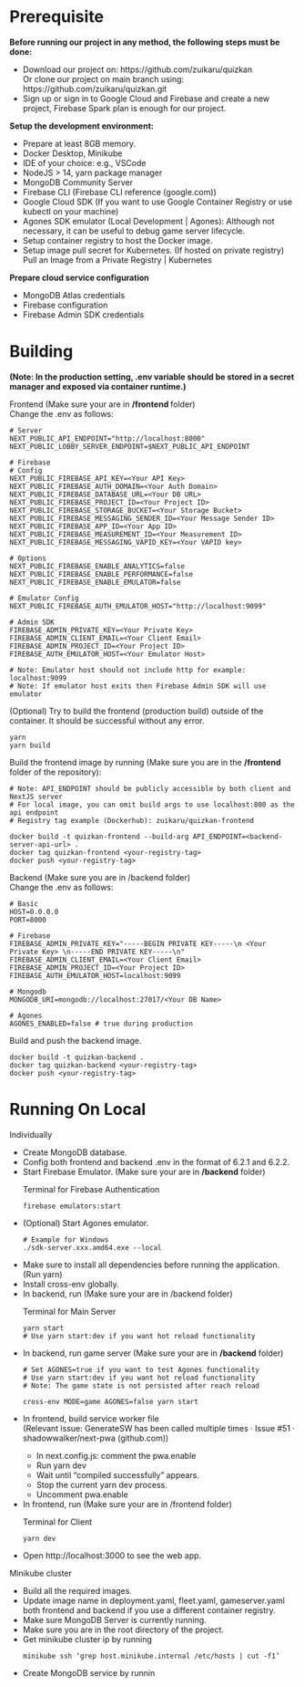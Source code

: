 # Prerequisite 
<strong>Before running our project in any method, the following steps must be done:</strong>
<ul>
<li>Download our project on: https://github.com/zuikaru/quizkan<br>
  Or clone our project on main branch using: https://github.com/zuikaru/quizkan.git</li>
<li>Sign up or sign in to Google Cloud and Firebase and create a new project, Firebase Spark plan is enough for our project.</li>
</ul>

<strong>Setup the development environment:</strong>
<ul>
<li>Prepare at least 8GB memory.</li>
<li>Docker Desktop, Minikube</li>
<li>IDE of your choice: e.g., VSCode</li>
<li>NodeJS > 14, yarn package manager</li>
<li>MongoDB Community Server</li>
<li>Firebase CLI (Firebase CLI reference (google.com))</li>
<li>Google Cloud SDK (If you want to use Google Container Registry or use kubectl on your machine)</li>
<li>Agones SDK emulator (Local Development | Agones): Although not necessary, it can be useful to debug game server lifecycle.</li>
<li>Setup container registry to host the Docker image.</li>
<li>Setup image pull secret for Kubernetes. (If hosted on private registry) Pull an Image from a Private Registry | Kubernetes</li>
</ul>

<strong>Prepare cloud service configuration</strong>
<ul>
<li>MongoDB Atlas credentials</li>
<li>Firebase configuration</li>
<li>Firebase Admin SDK credentials</li>
</ul>

# Building
<strong>(Note: In the production setting, .env variable should be stored in a secret manager and exposed via container runtime.)</strong>
<p> Frontend (Make sure your are in <strong>/frontend </strong>folder)<br>
Change the .env as follows:
</p>

```
# Server
NEXT_PUBLIC_API_ENDPOINT="http://localhost:8000"
NEXT_PUBLIC_LOBBY_SERVER_ENDPOINT=$NEXT_PUBLIC_API_ENDPOINT

# Firebase
# Config
NEXT_PUBLIC_FIREBASE_API_KEY=<Your API Key>
NEXT_PUBLIC_FIREBASE_AUTH_DOMAIN=<Your Auth Domain>
NEXT_PUBLIC_FIREBASE_DATABASE_URL=<Your DB URL>
NEXT_PUBLIC_FIREBASE_PROJECT_ID=<Your Project ID>
NEXT_PUBLIC_FIREBASE_STORAGE_BUCKET=<Your Storage Bucket>
NEXT_PUBLIC_FIREBASE_MESSAGING_SENDER_ID=<Your Message Sender ID>
NEXT_PUBLIC_FIREBASE_APP_ID=<Your App ID>
NEXT_PUBLIC_FIREBASE_MEASUREMENT_ID=<Your Measurement ID>
NEXT_PUBLIC_FIREBASE_MESSAGING_VAPID_KEY=<Your VAPID key>

# Options
NEXT_PUBLIC_FIREBASE_ENABLE_ANALYTICS=false
NEXT_PUBLIC_FIREBASE_ENABLE_PERFORMANCE=false
NEXT_PUBLIC_FIREBASE_ENABLE_EMULATOR=false

# Emulator Config
NEXT_PUBLIC_FIREBASE_AUTH_EMULATOR_HOST="http://localhost:9099"

# Admin SDK
FIREBASE_ADMIN_PRIVATE_KEY=<Your Private Key>
FIREBASE_ADMIN_CLIENT_EMAIL=<Your Client Email>
FIREBASE_ADMIN_PROJECT_ID=<Your Project ID>
FIREBASE_AUTH_EMULATOR_HOST=<Your Emulator Host>

# Note: Emulator host should not include http for example: localhost:9099
# Note: If emulator host exits then Firebase Admin SDK will use emulator

```

<p>(Optional) Try to build the frontend (production build) outside of the container. It should be successful without any error.</p>

```
yarn
yarn build
```

<p>Build the frontend image by running (Make sure you are in the <strong>/frontend</strong> folder of the repository):</p>

```
# Note: API_ENDPOINT should be publicly accessible by both client and NextJS server
# For local image, you can omit build args to use localhost:800 as the api endpoint
# Registry tag example (Dockerhub): zuikaru/quizkan-frontend

docker build -t quizkan-frontend --build-arg API_ENDPOINT=<backend-server-api-url> .
docker tag quizkan-frontend <your-registry-tag>
docker push <your-registry-tag>
```

<p>Backend (Make sure you are in /backend folder)<br>
Change the .env as follows:</p>

```
# Basic
HOST=0.0.0.0
PORT=8000

# Firebase
FIREBASE_ADMIN_PRIVATE_KEY="-----BEGIN PRIVATE KEY-----\n <Your Private Key> \n-----END PRIVATE KEY-----\n"
FIREBASE_ADMIN_CLIENT_EMAIL=<Your Client Email>
FIREBASE_ADMIN_PROJECT_ID=<Your Project ID>
FIREBASE_AUTH_EMULATOR_HOST=localhost:9099

# Mongodb
MONGODB_URI=mongodb://localhost:27017/<Your DB Name>

# Agones
AGONES_ENABLED=false # true during production
```

<p>Build and push the backend image.</p>

```
docker build -t quizkan-backend . 
docker tag quizkan-backend <your-registry-tag>
docker push <your-registry-tag>
```

# Running On Local
<p>Individually</p>
<ul>
<li>Create MongoDB database.</li>
<li>Config both frontend and backend .env in the format of 6.2.1 and 6.2.2.</li>
<li>Start Firebase Emulator. (Make sure your are in <strong>/backend</strong> folder)</li>
<p>Terminal for Firebase Authentication
  
```
firebase emulators:start
```

</p>
<li>(Optional) Start Agones emulator.</li>

```
# Example for Windows
./sdk-server.xxx.amd64.exe --local
```

<li>Make sure to install all dependencies before running the application. (Run yarn)</li>
<li>Install cross-env globally.</li>
<li>In backend, run (Make sure your are in /backend folder)</li>
<p>Terminal for Main Server
  
```
yarn start
# Use yarn start:dev if you want hot reload functionality
```

</p>
<li>In backend, run game server (Make sure your are in <strong>/backend</strong> folder)</li>

```
# Set AGONES=true if you want to test Agones functionality
# Use yarn start:dev if you want hot reload functionality
# Note: The game state is not persisted after reach reload

cross-env MODE=game AGONES=false yarn start
```

<li>In frontend, build service worker file <br>(Relevant issue: GenerateSW has been called multiple times · Issue #51 · shadowwalker/next-pwa (github.com))</li>
<ul>
<li>In next.config.js: comment the pwa.enable</li>
<li>Run yarn dev</li>
<li>Wait until “compiled successfully” appears.</li>
<li>Stop the current yarn dev process.</li>
<li>Uncomment pwa.enable</li>
</ul>
<li>In frontend, run (Make sure your are in /frontend folder)</li>
<p>Terminal for Client

```
yarn dev
```

</p>
<li>Open http://localhost:3000 to see the web app.</li>
</ul>
	
<p>Minikube cluster<p>
<ul>
<li>Build all the required images.</li>
<li>Update image name in deployment.yaml, fleet.yaml, gameserver.yaml both frontend and backend if you use a different container registry.</li>
<li>Make sure MongoDB Server is currently running.</li>
<li>Make sure you are in the root directory of the project.</li>
<li>Get minikube cluster ip by running</li>

```
minikube ssh ‘grep host.minikube.internal /etc/hosts | cut -f1’
```

<li>Create MongoDB service by runnin</li>
</ul>
